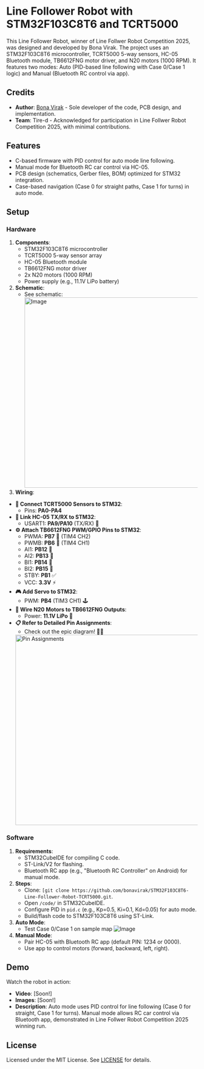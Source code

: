 # Line Follower Robot with STM32F103C8T6 and TCRT5000

This Line Follower Robot, winner of Line Follwer Robot Competition 2025, was designed and developed by Bona Virak. The project uses an STM32F103C8T6 microcontroller, TCRT5000 5-way sensors, HC-05 Bluetooth module, TB6612FNG motor driver, and N20 motors (1000 RPM). It features two modes: Auto (PID-based line following with Case 0/Case 1 logic) and Manual (Bluetooth RC control via app).

## Credits
- **Author**: [Bona Virak](https://github.com/bonavirak) - Sole developer of the code, PCB design, and implementation.
- **Team**: Tire-d - Acknowledged for participation in Line Follwer Robot Competition 2025, with minimal contributions.

## Features
- C-based firmware with PID control for auto mode line following.
- Manual mode for Bluetooth RC car control via HC-05.
- PCB design (schematics, Gerber files, BOM) optimized for STM32 integration.
- Case-based navigation (Case 0 for straight paths, Case 1 for turns) in auto mode.

## Setup
### Hardware
1. **Components**:
   - STM32F103C8T6 microcontroller
   - TCRT5000 5-way sensor array
   - HC-05 Bluetooth module
   - TB6612FNG motor driver
   - 2x N20 motors (1000 RPM)
   - Power supply (e.g., 11.1V LiPo battery)
2. **Schematic**:
   - See schematic: <img width="900" height="500" alt="Image" src="https://github.com/user-attachments/assets/2412f9f5-5756-41ab-bb71-dae4e4280583" />
3. **Wiring**:
- **🔌 Connect TCRT5000 Sensors to STM32**:
  - Pins: **PA0-PA4** 
- **📡 Link HC-05 TX/RX to STM32**:
  - USART1: **PA9/PA10** (TX/RX) 📶
- **⚙️ Attach TB6612FNG PWM/GPIO Pins to STM32**:
  - PWMA: **PB7** 🚀 (TIM4 CH2)
  - PWMB: **PB6** 🚀 (TIM4 CH1)
  - AI1: **PB12** 🔧
  - AI2: **PB13** 🔧
  - BI1: **PB14** 🔧
  - BI2: **PB15** 🔧
  - STBY: **PB1** ✅
  - VCC: **3.3V** ⚡
- **🎮 Add Servo to STM32**:
  - PWM: **PB4** (TIM3 CH1) 🕹️
- **🔋 Wire N20 Motors to TB6612FNG Outputs**:
  - Power: **11.1V LiPo** 💪
- **📋 Refer to Detailed Pin Assignments**:
  - Check out the epic diagram! 🕵️‍♂️
   <img width="600" height="500" alt="Pin Assignments" src="https://github.com/user-attachments/assets/fe4a90a4-a5c9-4494-888d-3d386bc1e5b7" />
     

### Software
1. **Requirements**:
   - STM32CubeIDE for compiling C code.
   - ST-Link/V2 for flashing.
   - Bluetooth RC app (e.g., "Bluetooth RC Controller" on Android) for manual mode.
2. **Steps**:
   - Clone: `[git clone https://github.com/bonavirak/STM32F103C8T6-Line-Follower-Robot-TCRT5000.git`.
   - Open `/code/` in STM32CubeIDE.
   - Configure PID in `pid.c` (e.g., Kp=0.5, Ki=0.1, Kd=0.05) for auto mode.
   - Build/flash code to STM32F103C8T6 using ST-Link.
3. **Auto Mode**:
   - Test Case 0/Case 1 on sample map ![Image](https://github.com/user-attachments/assets/e99e4eb1-bb90-4a00-8fd3-97d342d0a8da)
4. **Manual Mode**:
   - Pair HC-05 with Bluetooth RC app (default PIN: 1234 or 0000).
   - Use app to control motors (forward, backward, left, right).

## Demo
Watch the robot in action:
- **Video**: [Soon!]
- **Images**: [Soon!]
- **Description**: Auto mode uses PID control for line following (Case 0 for straight, Case 1 for turns). Manual mode allows RC car control via Bluetooth app, demonstrated in Line Follwer Robot Competition 2025 winning run.

## License
Licensed under the MIT License. See [LICENSE](LICENSE) for details.
